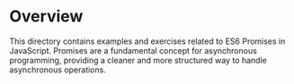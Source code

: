 # Overview

This directory contains examples and exercises related to ES6 Promises in JavaScript. Promises are a fundamental concept for asynchronous programming, providing a cleaner and more structured way to handle asynchronous operations.
